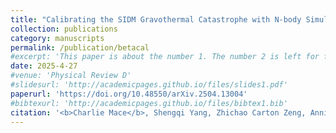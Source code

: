 ```yaml
---
title: "Calibrating the SIDM Gravothermal Catastrophe with N-body Simulations"
collection: publications
category: manuscripts
permalink: /publication/betacal
#excerpt: 'This paper is about the number 1. The number 2 is left for future work.'
date: 2025-4-27
#venue: 'Physical Review D'
#slidesurl: 'http://academicpages.github.io/files/slides1.pdf'
paperurl: 'https://doi.org/10.48550/arXiv.2504.13004'
#bibtexurl: 'http://academicpages.github.io/files/bibtex1.bib'
citation: '<b>Charlie Mace</b>, Shengqi Yang, Zhichao Carton Zeng, Annika H. G. Peter, Xiaolong Du, Andrew Benson. (2025). <i>arXiv pre-print</i>.'
---
```

